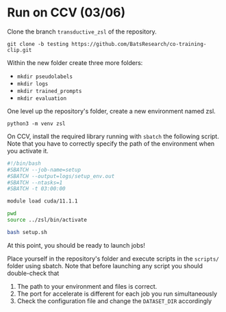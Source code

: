 # Run on CCV (03/06)

Clone the branch `transductive_zsl` of the repository.

```
git clone -b testing https://github.com/BatsResearch/co-training-clip.git
```

Within the new folder create three more folders:
- `mkdir pseudolabels`
- `mkdir logs`
- `mkdir trained_prompts`
- `mkdir evaluation`

One level up the repository's folder, create a new environment named zsl.

```
python3 -m venv zsl
```

On CCV, install the required library running with `sbatch` the following script. Note that you have to correctly specify the path of the environment when you activate it.

```bash
#!/bin/bash
#SBATCH --job-name=setup
#SBATCH --output=logs/setup_env.out
#SBATCH --ntasks=1
#SBATCH -t 03:00:00

module load cuda/11.1.1

pwd
source ../zsl/bin/activate

bash setup.sh
```

At this point, you should be ready to launch jobs!

Place yourself in the repository's folder and execute scripts in the `scripts/` folder using sbatch. Note that before launching any script you should double-check that 
1. The path to your environment and files is correct.
2. The port for accelerate is different for each job you run simultaneously
3. Check the configuration file and change the `DATASET_DIR` accordingly




